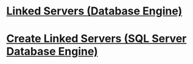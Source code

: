 # [Linked Servers (Database Engine)](linked-servers-database-engine.md)
# [Create Linked Servers (SQL Server Database Engine)](create-linked-servers-sql-server-database-engine.md)
